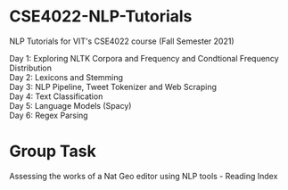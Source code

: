 # CSE4022-NLP-Tutorials
NLP Tutorials for VIT's CSE4022 course (Fall Semester 2021) 

Day 1: Exploring NLTK Corpora and Frequency and Condtional Frequency Distribution  
Day 2: Lexicons and Stemming  
Day 3: NLP Pipeline, Tweet Tokenizer and Web Scraping  
Day 4: Text Classification  
Day 5: Language Models (Spacy)  
Day 6: Regex Parsing  

# Group Task  
Assessing the works of a Nat Geo editor using NLP tools - Reading Index
